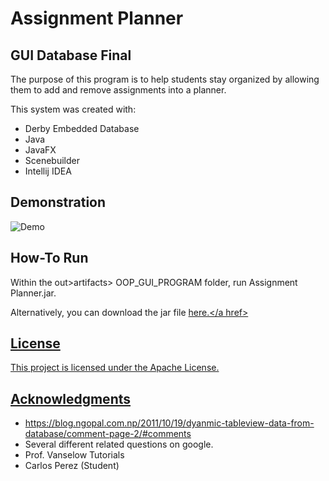 # Assignment Planner
## GUI Database Final

The purpose of this program is to help students stay organized by allowing them to add and remove assignments into a planner.

This system was created with:
* Derby Embedded Database
* Java
* JavaFX
* Scenebuilder
* Intellij IDEA

## Demonstration

![Demo](https://media.giphy.com/media/uVQcXTh2OL8ji7DTfs/200w_d.gif)

## How-To Run

Within the out>artifacts> OOP_GUI_PROGRAM folder, run Assignment Planner.jar.

Alternatively, you can download the jar file <a href="https://ufile.io/7ejrw">here.</a href>

## License

This project is licensed under the Apache License.

## Acknowledgments

* https://blog.ngopal.com.np/2011/10/19/dyanmic-tableview-data-from-database/comment-page-2/#comments
* Several different related questions on google.
* Prof. Vanselow Tutorials
* Carlos Perez (Student)
